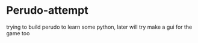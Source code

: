 # Perudo-attempt
trying to build perudo to learn some python, later will try make a gui for the game too
